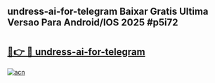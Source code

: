 ## undress-ai-for-telegram Baixar Gratis Ultima Versao Para Android/IOS 2025 #p5i72

# <h2><a href="https://ainizakaria.my?title=undress-ai-for-telegram&ref=20M">🔗👉 🔴 undress-ai-for-telegram</a></h2>

[![acn](https://github.com/user-attachments/assets/0f9c940e-d8b0-45ae-aac7-cd30a18b3e1c)](https://ainizakaria.my?title=undress-ai-for-telegram&ref=20M)

